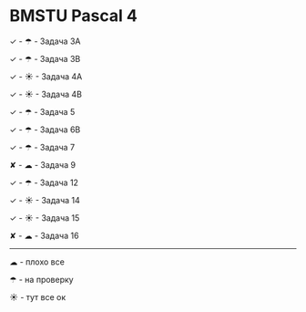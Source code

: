 # BMSTU Pascal 4

✓ - ☂ - Задача 3A

✓ - ☂ - Задача 3B

✓ - ☀ - Задача 4A

✓ - ☀ - Задача 4B

✓ - ☂ - Задача 5

✓ - ☂ - Задача 6B

✓ - ☂ - Задача 7

✘ - ☁ - Задача 9

✓ - ☂ - Задача 12

✓ - ☀ - Задача 14

✓ - ☀ - Задача 15

✘ - ☁ - Задача 16


---

☁ - плохо все

☂ - на проверку

☀ - тут все ок